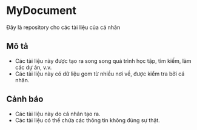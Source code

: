 # MyDocument

Đây là repository cho các tài liệu của cá nhân

## Mô tả
- Các tài liệu này được tạo ra song song quá trình học tập, tìm kiếm, làm các dự án, v.v.
- Các tài liệu này có dữ liệu gom từ nhiều nơi về, được kiểm tra bởi cá nhân.

## Cảnh báo
- Các tài liệu này do cá nhân tạo ra.
- Các tài liệu có thể chứa các thông tin không đúng sự thật.
